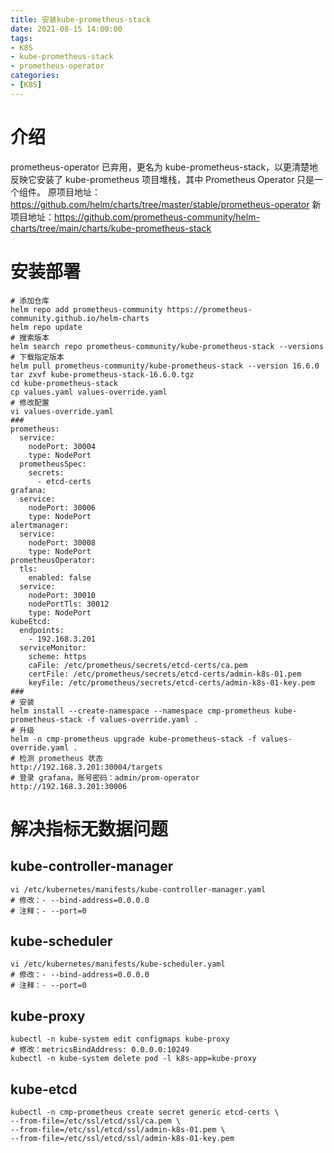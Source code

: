 ```yaml
---
title: 安装kube-prometheus-stack
date: 2021-08-15 14:00:00
tags:
- K8S
- kube-prometheus-stack
- prometheus-operator
categories:
- [K8S]
---
```


# 介绍

prometheus-operator 已弃用，更名为 kube-prometheus-stack，以更清楚地反映它安装了 kube-prometheus 项目堆栈，其中 Prometheus Operator 只是一个组件。
原项目地址：https://github.com/helm/charts/tree/master/stable/prometheus-operator
新项目地址：https://github.com/prometheus-community/helm-charts/tree/main/charts/kube-prometheus-stack

<!-- more -->

# 安装部署

```shell
# 添加仓库
helm repo add prometheus-community https://prometheus-community.github.io/helm-charts
helm repo update
# 搜索版本
helm search repo prometheus-community/kube-prometheus-stack --versions
# 下载指定版本
helm pull prometheus-community/kube-prometheus-stack --version 16.6.0
tar zxvf kube-prometheus-stack-16.6.0.tgz 
cd kube-prometheus-stack
cp values.yaml values-override.yaml
# 修改配置
vi values-override.yaml
###
prometheus:
  service:
    nodePort: 30004
    type: NodePort
  prometheusSpec:
    secrets:
      - etcd-certs
grafana:
  service:
    nodePort: 30006
    type: NodePort
alertmanager:
  service:
    nodePort: 30008
    type: NodePort
prometheusOperator:
  tls:
    enabled: false
  service:
    nodePort: 30010
    nodePortTls: 30012
    type: NodePort
kubeEtcd:
  endpoints:
    - 192.168.3.201
  serviceMonitor:
    scheme: https
    caFile: /etc/prometheus/secrets/etcd-certs/ca.pem
    certFile: /etc/prometheus/secrets/etcd-certs/admin-k8s-01.pem
    keyFile: /etc/prometheus/secrets/etcd-certs/admin-k8s-01-key.pem
###
# 安装
helm install --create-namespace --namespace cmp-prometheus kube-prometheus-stack -f values-override.yaml .
# 升级
helm -n cmp-prometheus upgrade kube-prometheus-stack -f values-override.yaml .
# 检测 prometheus 状态
http://192.168.3.201:30004/targets
# 登录 grafana，账号密码：admin/prom-operator
http://192.168.3.201:30006
```

# 解决指标无数据问题

## kube-controller-manager

```shell
vi /etc/kubernetes/manifests/kube-controller-manager.yaml
# 修改：- --bind-address=0.0.0.0
# 注释：- --port=0
```

## kube-scheduler

```shell
vi /etc/kubernetes/manifests/kube-scheduler.yaml
# 修改：- --bind-address=0.0.0.0
# 注释：- --port=0
```

## kube-proxy

```shell
kubectl -n kube-system edit configmaps kube-proxy
# 修改：metricsBindAddress: 0.0.0.0:10249
kubectl -n kube-system delete pod -l k8s-app=kube-proxy
```

## kube-etcd

```shell
kubectl -n cmp-prometheus create secret generic etcd-certs \
--from-file=/etc/ssl/etcd/ssl/ca.pem \
--from-file=/etc/ssl/etcd/ssl/admin-k8s-01.pem \
--from-file=/etc/ssl/etcd/ssl/admin-k8s-01-key.pem
```

